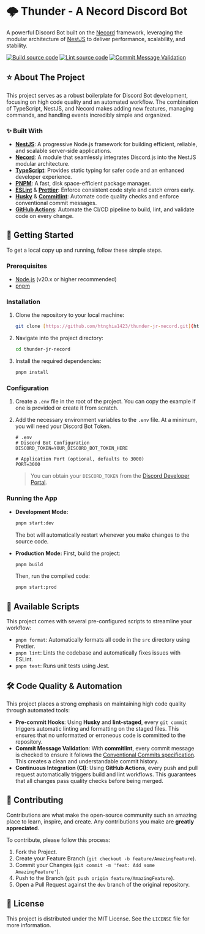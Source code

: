 # 🌩️ Thunder - A Necord Discord Bot

A powerful Discord Bot built on the [Necord](https://necord.org/) framework, leveraging the modular architecture of [NestJS](https://nestjs.com/) to deliver performance, scalability, and stability.

[![Build source code](https://github.com/htnghia1423/thunder-jr-necord/actions/workflows/build.yml/badge.svg)](https://github.com/htnghia1423/thunder-jr-necord/actions/workflows/build.yml)
[![Lint source code](https://github.com/htnghia1423/thunder-jr-necord/actions/workflows/lint.yml/badge.svg)](https://github.com/htnghia1423/thunder-jr-necord/actions/workflows/lint.yml)
[![Commit Message Validation](https://github.com/htnghia1423/thunder-jr-necord/actions/workflows/commit-msg-validation.yml/badge.svg)](https://github.com/htnghia1423/thunder-jr-necord/actions/workflows/commit-msg-validation.yml)

## ⭐ About The Project

This project serves as a robust boilerplate for Discord Bot development, focusing on high code quality and an automated workflow. The combination of TypeScript, NestJS, and Necord makes adding new features, managing commands, and handling events incredibly simple and organized.

### ✨ Built With

* [**NestJS**](https://nestjs.com/): A progressive Node.js framework for building efficient, reliable, and scalable server-side applications.
* [**Necord**](https://necord.org/): A module that seamlessly integrates Discord.js into the NestJS modular architecture.
* [**TypeScript**](https://www.typescriptlang.org/): Provides static typing for safer code and an enhanced developer experience.
* [**PNPM**](https://pnpm.io/): A fast, disk space-efficient package manager.
* [**ESLint**](https://eslint.org/) & [**Prettier**](https://prettier.io/): Enforce consistent code style and catch errors early.
* [**Husky**](https://typicode.github.io/husky/) & [**Commitlint**](https://commitlint.js.org/): Automate code quality checks and enforce conventional commit messages.
* [**GitHub Actions**](https://github.com/features/actions): Automate the CI/CD pipeline to build, lint, and validate code on every change.

## 🚀 Getting Started

To get a local copy up and running, follow these simple steps.

### Prerequisites

* [Node.js](https://nodejs.org/en/) (v20.x or higher recommended)
* [pnpm](https://pnpm.io/installation)

### Installation

1.  Clone the repository to your local machine:
    ```bash
    git clone [https://github.com/htnghia1423/thunder-jr-necord.git](https://github.com/htnghia1423/thunder-jr-necord.git)
    ```
2.  Navigate into the project directory:
    ```bash
    cd thunder-jr-necord
    ```
3.  Install the required dependencies:
    ```bash
    pnpm install
    ```

### Configuration

1.  Create a `.env` file in the root of the project. You can copy the example if one is provided or create it from scratch.
2.  Add the necessary environment variables to the `.env` file. At a minimum, you will need your Discord Bot Token.

    ```env
    # .env
    # Discord Bot Configuration
    DISCORD_TOKEN=YOUR_DISCORD_BOT_TOKEN_HERE

    # Application Port (optional, defaults to 3000)
    PORT=3000
    ```
    > You can obtain your `DISCORD_TOKEN` from the [Discord Developer Portal](https://discord.com/developers/applications).

### Running the App

* **Development Mode:**
    ```bash
    pnpm start:dev
    ```
    The bot will automatically restart whenever you make changes to the source code.

* **Production Mode:**
    First, build the project:
    ```bash
    pnpm build
    ```
    Then, run the compiled code:
    ```bash
    pnpm start:prod
    ```

## 🧰 Available Scripts

This project comes with several pre-configured scripts to streamline your workflow:

* `pnpm format`: Automatically formats all code in the `src` directory using Prettier.
* `pnpm lint`: Lints the codebase and automatically fixes issues with ESLint.
* `pnpm test`: Runs unit tests using Jest.

## 🛠️ Code Quality & Automation

This project places a strong emphasis on maintaining high code quality through automated tools:

* **Pre-commit Hooks**: Using **Husky** and **lint-staged**, every `git commit` triggers automatic linting and formatting on the staged files. This ensures that no unformatted or erroneous code is committed to the repository.
* **Commit Message Validation**: With **commitlint**, every commit message is checked to ensure it follows the [Conventional Commits specification](https://www.conventionalcommits.org/en/v1.0.0/). This creates a clean and understandable commit history.
* **Continuous Integration (CI)**: Using **GitHub Actions**, every push and pull request automatically triggers build and lint workflows. This guarantees that all changes pass quality checks before being merged.

## 🤝 Contributing

Contributions are what make the open-source community such an amazing place to learn, inspire, and create. Any contributions you make are **greatly appreciated**.

To contribute, please follow this process:

1.  Fork the Project.
2.  Create your Feature Branch (`git checkout -b feature/AmazingFeature`).
3.  Commit your Changes (`git commit -m 'feat: Add some AmazingFeature'`).
4.  Push to the Branch (`git push origin feature/AmazingFeature`).
5.  Open a Pull Request against the `dev` branch of the original repository.

## 📄 License

This project is distributed under the MIT License. See the `LICENSE` file for more information.
